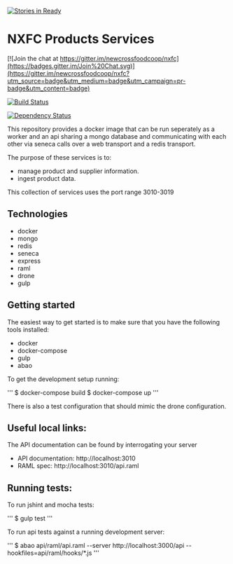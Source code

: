 [![Stories in Ready](https://badge.waffle.io/newcrossfoodcoop/nxfc.png?label=ready&title=Ready)](https://waffle.io/newcrossfoodcoop/nxfc)
# NXFC Products Services

[![Join the chat at https://gitter.im/newcrossfoodcoop/nxfc](https://badges.gitter.im/Join%20Chat.svg)](https://gitter.im/newcrossfoodcoop/nxfc?utm_source=badge&utm_medium=badge&utm_campaign=pr-badge&utm_content=badge)

[![Build Status](http://drone.newcrossfoodcoop.org.uk/api/badges/newcrossfoodcoop/nxfc_products/status.svg)](http://drone.newcrossfoodcoop.org.uk/newcrossfoodcoop/nxfc_products)

[![Dependency Status](https://david-dm.org/newcrossfoodcoop/nxfc_products.svg)](https://david-dm.org/newcrossfoodcoop/nxfc)

This repository provides a docker image that can be run seperately as a worker
and an api sharing a mongo database and communicating with each other via
seneca calls over a web transport and a redis transport.

The purpose of these services is to:

* manage product and supplier information.
* ingest product data.

This collection of services uses the port range 3010-3019

## Technologies

* docker
* mongo
* redis
* seneca
* express
* raml
* drone
* gulp

## Getting started

The easiest way to get started is to make sure that you have the following tools 
installed:

* docker
* docker-compose
* gulp
* abao

To get the development setup running:

'''
$ docker-compose build
$ docker-compose up
'''

There is also a test configuration that should mimic the drone configuration.

## Useful local links:

The API documentation can be found by interrogating your server

* API documentation: http://localhost:3010
* RAML spec: http://localhost:3010/api.raml

## Running tests:

To run jshint and mocha tests:

'''
$ gulp test
'''

To run api tests against a running development server:

'''
$ abao api/raml/api.raml --server http://localhost:3000/api --hookfiles=api/raml/hooks/*.js
'''

